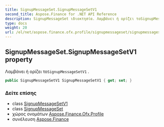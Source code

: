 ```yaml
---
title: SignupMessageSet.SignupMessageSetV1
second_title: Aspose.Finance for .NET API Reference
description: SignupMessageSet ιδιοκτησία. Λαμβάνει ή ορίζει τοSignupMessageSetV1 .
type: docs
weight: 20
url: /el/net/aspose.finance.ofx.profile/signupmessageset/signupmessagesetv1/
---
```

## SignupMessageSet.SignupMessageSetV1 property

Λαμβάνει ή ορίζει το`SignupMessageSetV1` .

```csharp
public SignupMessageSetV1 SignupMessageSetV1 { get; set; }
```

### Δείτε επίσης

* class [SignupMessageSetV1](../../signupmessagesetv1/)
* class [SignupMessageSet](../)
* χώρος ονομάτων [Aspose.Finance.Ofx.Profile](../../signupmessageset/)
* συνέλευση [Aspose.Finance](../../../)


